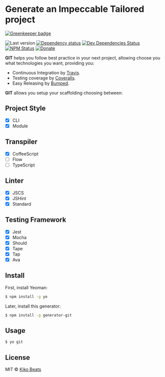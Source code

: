# Generate an Impeccable Tailored project

[![Greenkeeper badge](https://badges.greenkeeper.io/Kikobeats/generator-git.svg)](https://greenkeeper.io/)

![Last version](https://img.shields.io/github/tag/kikobeats/generator-git.svg?style=flat-square)
[![Dependency status](http://img.shields.io/david/Kikobeats/generator-git.svg?style=flat-square)](https://david-dm.org/Kikobeats/generator-git)
[![Dev Dependencies Status](http://img.shields.io/david/dev/Kikobeats/generator-git.svg?style=flat-square)](https://david-dm.org/Kikobeats/generator-git#info=devDependencies)
[![NPM Status](http://img.shields.io/npm/dm/generator-git.svg?style=flat-square)](https://www.npmjs.org/package/generator-git)
[![Donate](https://img.shields.io/badge/donate-paypal-blue.svg?style=flat-square)](https://paypal.me/kikobeats)

**GIT** helps you follow best practice in your next project, allowing choose you what technologies you want, providing you:

- Continuous Integration by [Travis](https://travis-ci.org/).
- Testing coverage by [Coveralls](https://coveralls.io/).
- Easy Releasing by [Bumped](https://bumped.github.io/).

**GIT** allows you setup your scaffolding choosing between:

## Project Style

- [x] CLI
- [x] Module

## Transpiler

- [x] CoffeeScript
- [ ] Flow
- [ ] TypeScript

## Linter

- [x] JSCS
- [x] JSHint
- [x] Standard

## Testing Framework

- [x] Jest
- [x] Mocha
- [x] Should
- [x] Tape
- [x] Tap
- [x] Ava

## Install

First, install Yeoman:

```bash
$ npm install -g yo
```

Later, install this generator:

```bash
$ npm install -g generator-git
```

## Usage

```bash
$ yo git
```

## License

MIT © [Kiko Beats](http://kikobeats.com)
